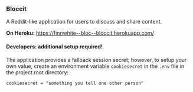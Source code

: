 ### Bloccit

A Reddit-like application for users to discuss and share content.

**On Heroku:**
https://finnwhite--bloc--bloccit.herokuapp.com/


#### Developers: additional setup required!

The application provides a fallback session secret; however, to setup your own value, create an environment variable `cookiesecret` in the `.env` file in the project root directory:

```
cookiesecret = "something you tell one other person"
```
